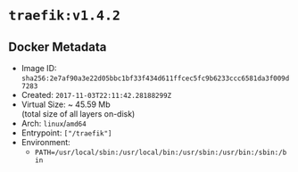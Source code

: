 # `traefik:v1.4.2`

## Docker Metadata

- Image ID: `sha256:2e7af90a3e22d05bbc1bf33f434d611ffcec5fc9b6233ccc6581da3f009d7283`
- Created: `2017-11-03T22:11:42.28188299Z`
- Virtual Size: ~ 45.59 Mb  
  (total size of all layers on-disk)
- Arch: `linux`/`amd64`
- Entrypoint: `["/traefik"]`
- Environment:
  - `PATH=/usr/local/sbin:/usr/local/bin:/usr/sbin:/usr/bin:/sbin:/bin`
